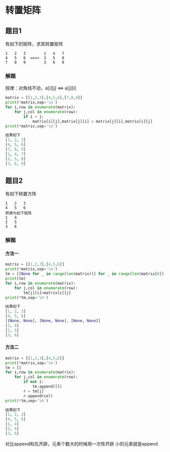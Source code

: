 # 转置矩阵

## 题目1
有如下的矩阵，求其转置矩阵
```
1   2   3        1   4   7   
4   5   6  ==>>  2   5   8  
7   8   9        3   6   9
```
### 解题
规律：对角线不动，a[i][j] <=> a[j][i]
```python
matrix = [[1,2,3],[4,5,6],[7,8,9]]
print(*matrix,sep='\n')
for i,row in enumerate(matrix):
    for j,col in enumerate(row):
        if i > j:
            matrix[i][j],matrix[j][i] = matrix[j][i],matrix[i][j]
print(*matrix,sep='\n')

结果如下
[1, 2, 3]
[4, 5, 6]
[7, 8, 9]
[1, 4, 7]
[2, 5, 8]
[3, 6, 9]
```

## 题目2
有如下转置方阵
```
1   2   3
4   5   6
转换为如下矩阵
1   4
2   5
3   6
```
### 解题
#### 方法一
```python
matrix = [[1,2,3],[4,5,6]]
print(*matrix,sep='\n')
tm = [[None for _ in range(len(matrix))] for _ in range(len(matrix[0]))]
print(tm)
for i,row in enumerate(matrix):
    for j,col in enumerate(row):
        tm[j][i]=matrix[i][j]
print(*tm,sep='\n')

结果如下
[1, 2, 3]
[4, 5, 6]
[[None, None], [None, None], [None, None]]
[1, 4]
[2, 5]
[3, 6]
```

#### 方法二

```python
matrix = [[1,2,3],[4,5,6]]
print(*matrix,sep='\n')
tm = []
for i,row in enumerate(matrix):
    for j,col in enumerate(row):
        if not i:
            tm.append([])
        r = tm[j]
        r.append(col)
print(*tm,sep='\n')

结果如下
[1, 2, 3]
[4, 5, 6]
[1, 4]
[2, 5]
[3, 6]
```
对比append和先开辟，元素个数大的时候用一次性开辟
小的元素就是append



```python

```


```python

```




```python

```





```python

```



```python

```



```python

```



```python

```


```python

```
